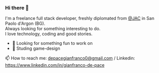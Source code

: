 ### Hi there 👋

I'm a freelance full stack developer, freshly diplomated from [@JAC](https://jac-its.it/en/) in San Paolo d'Argon (BG). <br />
Always looking for something interesting to do. <br />
I love technology, coding and good stories.


- 🔭 Looking for something fun to work on
- 🌱 Studing game-design


📫 How to reach me: depacegianfranco0@gmail.com / Linkedin: https://www.linkedin.com/in/gianfranco-de-pace

